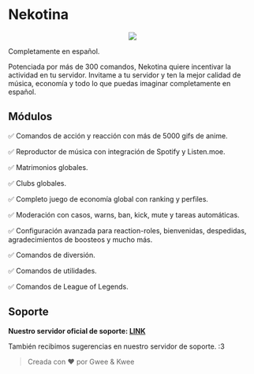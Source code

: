 # Nekotina

<p align="center">
    <img src="https://i.imgur.com/KVxuj8Z.png">
</p>

Completamente en español.

Potenciada por más de 300 comandos, Nekotina quiere incentivar la actividad en tu servidor.
Invitame a tu servidor y ten la mejor calidad de música, economía y todo lo que puedas imaginar completamente en español.

## Módulos

✅ Comandos de acción y reacción con más de 5000 gifs de anime.

✅ Reproductor de música con integración de Spotify y Listen.moe.

✅ Matrimonios globales.

✅ Clubs globales.

✅ Completo juego de economía global con ranking y perfiles.

✅ Moderación con casos, warns, ban, kick, mute y tareas automáticas.

✅ Configuración avanzada para reaction-roles, bienvenidas, despedidas, agradecimientos de boosteos y mucho más.

✅ Comandos de diversión.

✅ Comandos de utilidades.

✅ Comandos de League of Legends.

## Soporte
**Nuestro servidor oficial de soporte: [LINK](https://discordapp.com/invite/nekotina)**

También recibimos sugerencias en nuestro servidor de soporte. :3

> Creada con ❤️ por Gwee & Kwee 

